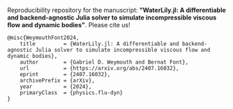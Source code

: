 Reproducibility repository for the manuscript: **"WaterLily.jl: A differentiable and backend-agnostic Julia solver to simulate incompressible viscous flow and dynamic bodies"**.
Please cite us!
```
@misc{WeymouthFont2024,
    title         = {WaterLily.jl: A differentiable and backend-agnostic Julia solver to simulate incompressible viscous flow and dynamic bodies},
    author        = {Gabriel D. Weymouth and Bernat Font},
    url           = {https://arxiv.org/abs/2407.16032},
    eprint        = {2407.16032},
    archivePrefix = {arXiv},
    year          = {2024},
    primaryClass  = {physics.flu-dyn}
}
```
